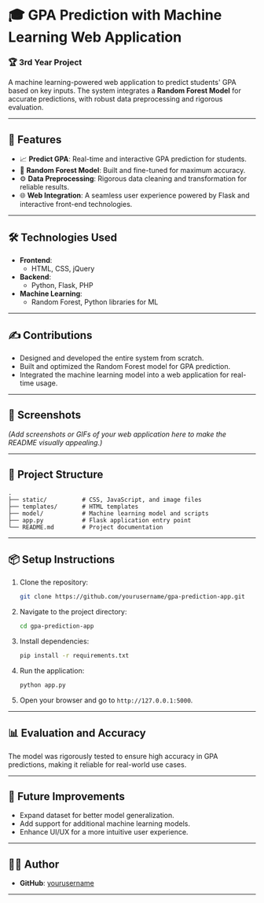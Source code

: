 # 🎓 GPA Prediction with Machine Learning Web Application

### 🏆 **3rd Year Project**

A machine learning-powered web application to predict students' GPA based on key inputs. The system integrates a **Random Forest Model** for accurate predictions, with robust data preprocessing and rigorous evaluation.

---

## 🚀 **Features**
- 📈 **Predict GPA**: Real-time and interactive GPA prediction for students.
- 🧐 **Random Forest Model**: Built and fine-tuned for maximum accuracy.
- ⚙️ **Data Preprocessing**: Rigorous data cleaning and transformation for reliable results.
- 🌐 **Web Integration**: A seamless user experience powered by Flask and interactive front-end technologies.

---

## 🛠️ **Technologies Used**
- **Frontend**:  
  - HTML, CSS, jQuery
- **Backend**:  
  - Python, Flask, PHP
- **Machine Learning**:  
  - Random Forest, Python libraries for ML

---

## ✍️ **Contributions**
- Designed and developed the entire system from scratch.
- Built and optimized the Random Forest model for GPA prediction.
- Integrated the machine learning model into a web application for real-time usage.

---

## 🌈 **Screenshots**
*(Add screenshots or GIFs of your web application here to make the README visually appealing.)*

---

## 💃 **Project Structure**
```plaintext
.
├── static/          # CSS, JavaScript, and image files
├── templates/       # HTML templates
├── model/           # Machine learning model and scripts
├── app.py           # Flask application entry point
└── README.md        # Project documentation
```

---

## 📦 **Setup Instructions**
1. Clone the repository:
   ```bash
   git clone https://github.com/yourusername/gpa-prediction-app.git
   ```
2. Navigate to the project directory:
   ```bash
   cd gpa-prediction-app
   ```
3. Install dependencies:
   ```bash
   pip install -r requirements.txt
   ```
4. Run the application:
   ```bash
   python app.py
   ```
5. Open your browser and go to `http://127.0.0.1:5000`.

---

## 📊 **Evaluation and Accuracy**
The model was rigorously tested to ensure high accuracy in GPA predictions, making it reliable for real-world use cases.

---

## 🌟 **Future Improvements**
- Expand dataset for better model generalization.
- Add support for additional machine learning models.
- Enhance UI/UX for a more intuitive user experience.

---

## 🧑‍💻 **Author**
- **GitHub**: [yourusername](https://github.com/nipunasahanmahaliyana)

---
